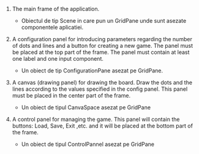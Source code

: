 1. The main frame of the application.

   - Obiectul de tip Scene in care pun un GridPane unde sunt asezate componentele aplicatiei.

2. A configuration panel for introducing parameters regarding the number of dots and lines and a button for creating a new game. The panel must be placed at the top part of the frame. The panel must contain at least one label and one input component.

    - Un obiect de tip ConfigurationPane asezat pe GridPane.

3. A canvas (drawing panel) for drawing the board. Draw the dots and the lines according to the values specified in the config panel. This panel must be placed in the center part of the frame.

    - Un obiect de tipul CanvaSpace asezat pe GridPane

4. A control panel for managing the game. This panel will contain the buttons: Load, Save, Exit ,etc. and it will be placed at the bottom part of the frame.

    - Un obiect de tipul ControlPannel asezat pe GridPane
